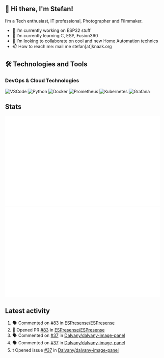## 👋 Hi there, I'm Stefan!
I’m a Tech enthusiast, IT professional, Photographer and Filmmaker.

- 🔭 I’m currently working on ESP32 stuff
- 🌱 I’m currently learning C, ESP, Fusion360
- 👯 I’m looking to collaborate on cool and new Home Automation technics
- 📫 How to reach me: mail me stefan[at]knaak.org

## 🛠️ Technologies and Tools
### DevOps & Cloud Technologies
<p>
  <img alt="VSCode" src="https://img.shields.io/badge/-VSCode-007ACC?style=flat&logo=visual-studio-code&logoColor=white" /> 
  <img alt="Python" src="https://img.shields.io/badge/-Python-3776AB?style=flat&logo=python&logoColor=white" /> 
  <img alt="Docker" src="https://img.shields.io/badge/-Docker-2496ED?style=flat&logo=docker&logoColor=white" />   
  <img alt="Prometheus" src="https://img.shields.io/badge/-Prometheus-E6522C?style=flat&logo=prometheus&logoColor=white" />
  <img alt="Kubernetes" src="https://img.shields.io/badge/-Kubernetes-326CE5?style=flat&logo=kubernetes&logoColor=white" />
  <img alt="Grafana" src="https://img.shields.io/badge/-Grafana-F46800?style=flat&logo=grafana&logoColor=white" />
</p>

## Stats

![](https://github.com/corgan2222/github-stats/blob/master/generated/overview.svg) ![](https://github.com/corgan2222/github-stats/blob/master/generated/languages.svg)


## Latest activity

<!--START_SECTION:activity-->
1. 🗣 Commented on [#83](https://github.com/ESPresense/ESPresense/issues/83) in [ESPresense/ESPresense](https://github.com/ESPresense/ESPresense)
2. 💪 Opened PR [#83](https://github.com/ESPresense/ESPresense/pull/83) in [ESPresense/ESPresense](https://github.com/ESPresense/ESPresense)
3. 🗣 Commented on [#37](https://github.com/Dalvany/dalvany-image-panel/issues/37) in [Dalvany/dalvany-image-panel](https://github.com/Dalvany/dalvany-image-panel)
4. 🗣 Commented on [#37](https://github.com/Dalvany/dalvany-image-panel/issues/37) in [Dalvany/dalvany-image-panel](https://github.com/Dalvany/dalvany-image-panel)
5. ❗️ Opened issue [#37](https://github.com/Dalvany/dalvany-image-panel/issues/37) in [Dalvany/dalvany-image-panel](https://github.com/Dalvany/dalvany-image-panel)
<!--END_SECTION:activity-->

<!--

